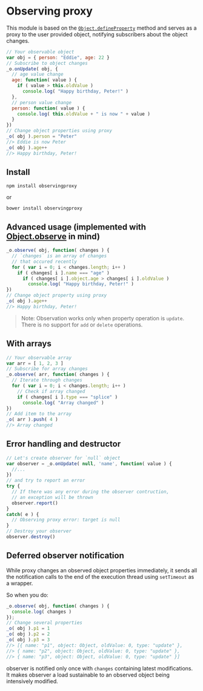 # Observing proxy

This module is based on the [`Object.defineProperty`](https://developer.mozilla.org/en-US/docs/Web/JavaScript/Reference/Global_Objects/Object/defineProperty) method and serves as a proxy to the user provided object, notifying subscribers about the object changes.

```javascript
// Your observable object
var obj = { person: "Eddie", age: 22 }
// Subscribe to object changes
_o.onUpdate( obj, {
  // age value change
  age: function( value ) {
    if ( value > this.oldValue )
      console.log( "Happy birthday, Peter!" )
  },
  // person value change
  person: function( value ) {
    console.log( this.oldValue + " is now " + value )
  }
})
// Change object properties using proxy
_o( obj ).person = "Peter"
//> Eddie is now Peter
_o( obj ).age++
//> Happy birthday, Peter!
```

## Install
```
npm install observingproxy
```
or
```
bower install observingproxy
```

## Advanced usage (implemented with [Object.observe](https://developer.mozilla.org/en-US/docs/Web/JavaScript/Reference/Global_Objects/Object/observe) in mind)

```javascript
_o.observe( obj, function( changes ) {
  // `changes` is an array of changes
  // that occured recently
  for ( var i = 0; i < changes.length; i++ )
    if ( changes[ i ].name === "age" )
      if ( changes[ i ].object.age > changes[ i ].oldValue )
        console.log( "Happy birthday, Peter!" )
})
// Change object property using proxy
_o( obj ).age++
//> Happy birthday, Peter!
```

> Note: Observation works only when property operation is `update`. There is no support for `add` or `delete` operations.

## With arrays

```javascript
// Your observable array
var arr = [ 1, 2, 3 ]
// Subscribe for array changes
_o.observe( arr, function( changes ) {
  // Iterate through changes
  for ( var i = 0; i < changes.length; i++ )
    // Check if array changed
    if ( changes[ i ].type === "splice" )
      console.log( "Array changed" )
})
// Add item to the array
_o( arr ).push( 4 )
//> Array changed
```

## Error handling and destructor
```javascript
// Let's create observer for `null` object
var observer = _o.onUpdate( null, 'name', function( value ) {
  //...
})
// and try to report an error
try {
  // If there was any error during the observer contruction,
  // an exception will be thrown
  observer.report()
}
catch( e ) {
  // Observing proxy error: target is null
}
// Destroy your observer
observer.destroy()
```

## Deferred observer notification
While proxy changes an observed object properties immediately, it sends all the notification calls to the end of the execution thread using `setTimeout` as a wrapper.

So when you do:

```javascript
_o.observe( obj, function( changes ) {
  console.log( changes )
});
// Change several properties
_o( obj ).p1 = 1
_o( obj ).p2 = 2
_o( obj ).p3 = 3
//> [{ name: "p1", object: Object, oldValue: 0, type: "update" },
//> { name: "p2", object: Object, oldValue: 0, type: "update" },
//> { name: "p3", object: Object, oldValue: 0, type: "update" }]
```

observer is notified only once with `changes` containing latest modifications. It makes observer a load sustainable to an observed object being intensively modified.
